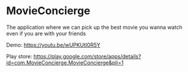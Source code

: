 # MovieConcierge

The application where we can pick up the best movie you wanna watch even if you are with your friends

Demo:
https://youtu.be/wUPKUtI0R5Y

Play store:
https://play.google.com/store/apps/details?id=com.MovieConcierge.MovieConcierge&pli=1
